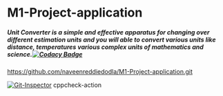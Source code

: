 # M1-Project-application
##### Unit Converter is a simple and effective apparatus for changing over different estimation units and you will able to convert various units like distance, temperatures various complex units of mathematics and science.[![Codacy Badge](https://app.codacy.com/project/badge/Grade/83478c65afdf49ee97cfaebe7ebe83b1)](https://www.codacy.com/gh/naveenreddiedodla/M1-Project-application/dashboard?utm_source=github.com&amp;utm_medium=referral&amp;utm_content=naveenreddiedodla/M1-Project-application&amp;utm_campaign=Badge_Grade)
https://github.com/naveenreddiedodla/M1-Project-application.git

[![Git-Inspector](https://github.com/naveenreddiedodla/M1-Project-application/actions/workflows/Git-Inspector.yml/badge.svg)](https://github.com/naveenreddiedodla/M1-Project-application/actions/workflows/Git-Inspector.yml)
cppcheck-action
